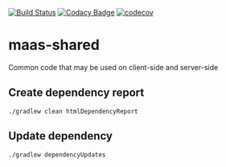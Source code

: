 [![Build Status](https://travis-ci.com/rednavis/maas-shared.svg?branch=master)](https://travis-ci.com/rednavis/maas-shared)
[![Codacy Badge](https://api.codacy.com/project/badge/Grade/7d36295503574b40bb06bd4975dc40f6)](https://app.codacy.com/gh/rednavis/maas-shared?utm_source=github.com&utm_medium=referral&utm_content=rednavis/maas-shared&utm_campaign=Badge_Grade_Settings)
[![codecov](https://codecov.io/gh/rednavis/maas-shared/branch/master/graph/badge.svg)](https://codecov.io/gh/rednavis/maas-shared)

# maas-shared

Common code that may be used on client-side and server-side

## Create dependency report

`./gradlew clean htmlDependencyReport`

## Update dependency

`./gradlew dependencyUpdates`
